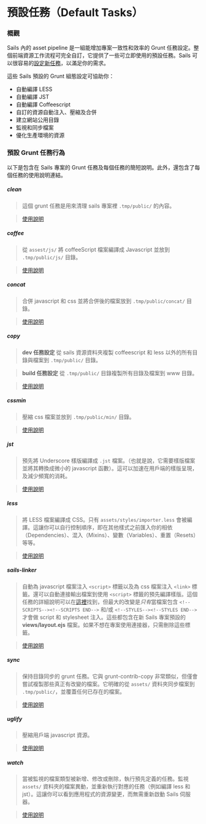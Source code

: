 # 預設任務（Default Tasks）

### 概觀

Sails 內的 asset pipeline 是一組能增加專案一致性和效率的 Grunt 任務設定。整個前端資源工作流程可完全自訂，它提供了一些可立即使用的預設任務。Sails 可以很容易的[設定新任務](/#/documentation/concepts/Assets/TaskAutomation.html?q=task-configuration)，以滿足你的需求。

這些 Sails 預設的 Grunt 組態設定可協助你：
- 自動編譯 LESS
- 自動編譯 JST
- 自動編譯 Coffeescript
- 自訂的資源自動注入、壓縮及合併
- 建立網站公用目錄
- 監視和同步檔案
- 優化生產環境的資源

### 預設 Grunt 任務行為

以下是包含在 Sails 專案的 Grunt 任務及每個任務的簡短說明。此外，還包含了每個任務的使用說明連結。

##### clean

> 這個 grunt 任務是用來清理 sails 專案裡 `.tmp/public/` 的內容。

> [使用說明](https://github.com/gruntjs/grunt-contrib-clean)

##### coffee

> 從 `assest/js/` 將 coffeeScript 檔案編譯成 Javascript 並放到 `.tmp/public/js/` 目錄。

> [使用說明](https://github.com/gruntjs/grunt-contrib-coffee)

##### concat

> 合併 javascript 和 css 並將合併後的檔案放到 `.tmp/public/concat/` 目錄。

> [使用說明](https://github.com/gruntjs/grunt-contrib-concat)

##### copy

> **dev 任務設定**
> 從 sails 資源資料夾複製 coffeescript 和 less 以外的所有目錄與檔案到 `.tmp/public/` 目錄。

> **build 任務設定**
> 從 `.tmp/public/` 目錄複製所有目錄及檔案到 www 目錄。

> [使用說明](https://github.com/gruntjs/grunt-contrib-copy)

##### cssmin

> 壓縮 css 檔案並放到 `.tmp/public/min/` 目錄。

> [使用說明](https://github.com/gruntjs/grunt-contrib-cssmin)

##### jst

> 預先將 Underscore 樣版編譯成 `.jst` 檔案。（也就是說，它需要樣版檔案並將其轉換成微小的 javascript 函數）。這可以加速在用戶端的樣版呈現，及減少頻寬的消耗。

> [使用說明](https://github.com/gruntjs/grunt-contrib-jst)

##### less

> 將 LESS 檔案編譯成 CSS。只有 `assets/styles/importer.less` 會被編譯。這讓你可以自行控制順序，即在其他樣式之前匯入你的相依（Dependencies）、混入（Mixins）、變數（Variables）、重置（Resets）等等。

> [使用說明](https://github.com/gruntjs/grunt-contrib-less)

##### sails-linker

> 自動為 javascript 檔案注入 `<script>` 標籤以及為 css 檔案注入 `<link>` 標籤。還可以自動連接輸出檔案到使用 `<script>` 標籤的預先編譯樣版。這個任務的詳細說明可以在[這裡](https://github.com/balderdashy/sails-generate-frontend/blob/master/docs/overview.md#a-litte-bit-more-about-sails-linking)找到，但最大的改變是*只有*當檔案包含 `<!--SCRIPTS--><!--SCRIPTS END-->` 和/或 `<!--STYLES--><!--STYLES END-->` 才會做 script 和 stylesheet 注入。這些都包含在新 Sails 專案預設的 **views/layout.ejs** 檔案。如果不想在專案使用連接器，只需刪除這些標籤。

> [使用說明](https://github.com/Zolmeister/grunt-sails-linker)

##### sync

> 保持目錄同步的 grunt 任務。它與 grunt-contrib-copy 非常類似，但僅會嘗試複製那些真正有改變的檔案。它明確的從 `assets/` 資料夾同步檔案到 `.tmp/public/`，並覆蓋任何已存在的檔案。

> [使用說明](https://github.com/tomusdrw/grunt-sync)

##### uglify

> 壓縮用戶端 javascript 資源。

> [使用說明](https://github.com/gruntjs/grunt-contrib-uglify)

##### watch

> 當被監視的檔案類型被新增、修改或刪除，執行預先定義的任務。監視 `assets/` 資料夾的檔案異動，並重新執行對應的任務（例如編譯 less 和 jst）。這讓你可以看到應用程式的資源變更，而無需重新啟動 Sails 伺服器。

> [使用說明](https://github.com/gruntjs/grunt-contrib-watch)

<docmeta name="uniqueID" value="DefaultTasks764297">
<docmeta name="displayName" value="Default Tasks">

